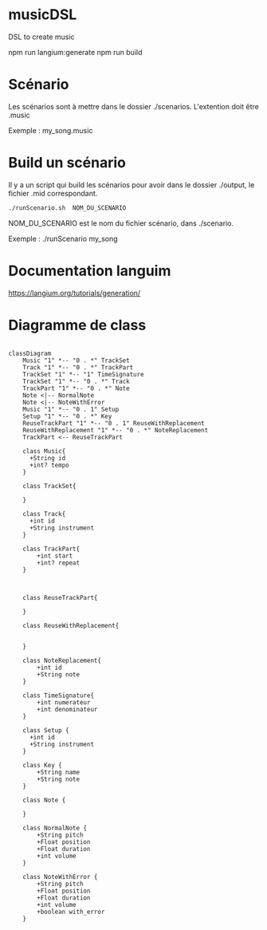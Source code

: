 # musicDSL
DSL to create music

npm run langium:generate
npm run build

# Scénario

Les scénarios sont à mettre dans le dossier ./scenarios. L'extention doit être .music

Exemple : my_song.music

# Build un scénario 

Il y a un script qui build les scénarios pour avoir dans le dossier ./output, le fichier .mid correspondant. 

``` bash
./runScenario.sh  NOM_DU_SCENARIO
```

NOM_DU_SCENARIO est le nom du fichier scénario, dans ./scenario.

Exemple : ./runScenario my_song

# Documentation languim 

https://langium.org/tutorials/generation/


# Diagramme de class

```mermaid

classDiagram
    Music "1" *-- "0 . *" TrackSet
    Track "1" *-- "0 . *" TrackPart
    TrackSet "1" *-- "1" TimeSignature
    TrackSet "1" *-- "0 . *" Track
    TrackPart "1" *-- "0 . *" Note
    Note <|-- NormalNote
    Note <|-- NoteWithError
    Music "1" *-- "0 . 1" Setup
    Setup "1" *-- "0 . *" Key
    ReuseTrackPart "1" *-- "0 . 1" ReuseWithReplacement
    ReuseWithReplacement "1" *-- "0 . *" NoteReplacement
    TrackPart <-- ReuseTrackPart

    class Music{
      +String id
      +int? tempo
    }

    class TrackSet{

    }

    class Track{
      +int id
      +String instrument
    }

    class TrackPart{
        +int start
        +int? repeat
    }

    

    class ReuseTrackPart{

    }

    class ReuseWithReplacement{


    }

    class NoteReplacement{
        +int id
        +String note
    }
    
    class TimeSignature{
        +int numerateur
        +int denominateur
    }

    class Setup {
      +int id
      +String instrument
    }

    class Key {
        +String name
        +String note
    }

    class Note {

    }

    class NormalNote {
        +String pitch
        +Float position
        +Float duration
        +int volume
    }

    class NoteWithError {
        +String pitch
        +Float position
        +Float duration
        +int volume
        +boolean with_error
    }
```
